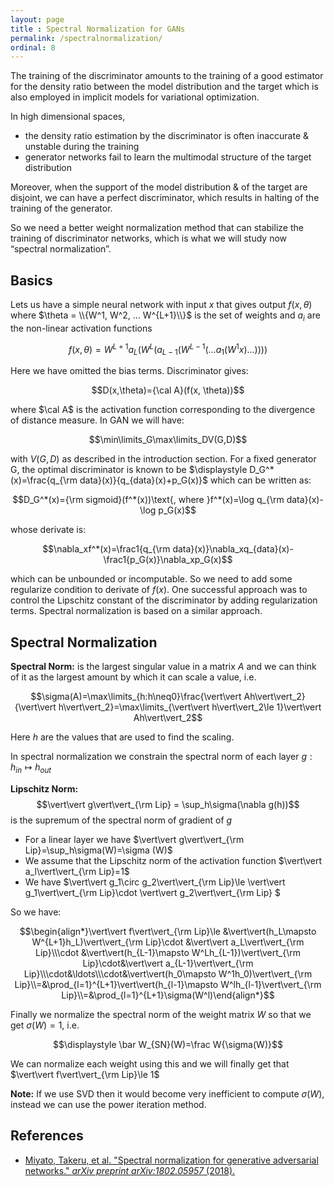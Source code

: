 ```yaml
---
layout: page
title : Spectral Normalization for GANs
permalink: /spectralnormalization/
ordinal: 8
---
```


The training of the discriminator amounts to the training of a good estimator for the density ratio between the model distribution and the target which is also employed in implicit models for variational optimization.

In high dimensional spaces, 

-  the density ratio estimation by the discriminator is often inaccurate & unstable during the training
- generator networks fail to learn the multimodal structure of the target distribution 

Moreover, when the support of the model distribution & of the target are disjoint, we can have a perfect discriminator, which results in halting of the training of the generator.

So we need a better weight normalization method that can stabilize the training of discriminator networks, which is what we will study now “spectral normalization”.

## Basics

Lets us have a simple neural network with input $x$ that gives output $f(x, \theta)$ where $\theta = \\{W^1, W^2, ... W^{L+1}\\}$ is the set of weights and $a_i$ are the non-linear activation functions

$$f(x,\theta)=W^{L+1}a_L(W^L(a_{L-1}(W^{L-1}(\ldots a_1(W^1x)\ldots))))$$

Here we have omitted the bias terms. Discriminator gives:

$$D(x,\theta)={\cal A}(f(x, \theta))$$

where $\cal A$ is the activation function corresponding to the divergence of distance measure. In GAN we will have:

$$\min\limits_G\max\limits_DV(G,D)$$

with $V(G, D)$ as described in the introduction section. For a fixed generator G, the optimal discriminator is known to be $\displaystyle D_G^*(x)=\frac{q_{\rm data}(x)}{q_{data}(x)+p_G(x)}$  which can be written as:

$$D_G^*(x)={\rm sigmoid}(f^*(x))\text{, where }f^*(x)=\log q_{\rm data}(x)-\log p_G(x)$$

whose derivate is:

$$\nabla_xf^*(x)=\frac1{q_{\rm data}(x)}\nabla_xq_{data}(x)-\frac1{p_G(x)}\nabla_xp_G(x)$$

which can be unbounded or incomputable. So we need to add some regularize condition to derivate of $f(x)$. One successful approach was to control the Lipschitz constant of the discriminator by adding regularization terms. Spectral normalization is based on a similar approach.

## Spectral Normalization

**Spectral Norm:** is the largest singular value in a matrix $A$ and we can think of it as the largest amount by which it can scale a value, i.e.

$$\sigma(A)=\max\limits_{h:h\neq0}\frac{\vert\vert Ah\vert\vert_2}{\vert\vert h\vert\vert_2}=\max\limits_{\vert\vert h\vert\vert_2\le 1}\vert\vert Ah\vert\vert_2$$

Here $h$ are the values that are used to find the scaling.

In spectral normalization we constrain the spectral norm of each layer $g:h_{in}\mapsto h_{out}$ 

**Lipschitz Norm:** $$\vert\vert g\vert\vert_{\rm Lip} = \sup_h\sigma(\nabla g(h))$$ is the supremum of the spectral norm of gradient of $g$

- For a linear layer we have $\vert\vert g\vert\vert_{\rm Lip}=\sup_h\sigma(W)=\sigma (W)​$
- We assume that the Lipschitz norm of the activation function $\vert\vert a_l\vert\vert_{\rm Lip}=1​$
- We have $\vert\vert g_1\circ g_2\vert\vert_{\rm Lip}\le \vert\vert g_1\vert\vert_{\rm Lip}\cdot \vert\vert g_2\vert\vert_{\rm Lip} ​$

So we have:

$$\begin{align*}\vert\vert f\vert\vert_{\rm Lip}\le &\vert\vert(h_L\mapsto W^{L+1}h_L)\vert\vert_{\rm Lip}\cdot &\vert\vert a_L\vert\vert_{\rm Lip}\\\cdot &\vert\vert(h_{L-1}\mapsto W^Lh_{L-1})\vert\vert_{\rm Lip}\cdot&\vert\vert a_{L-1}\vert\vert_{\rm Lip}\\\cdot&\ldots\\\cdot&\vert\vert(h_0\mapsto W^1h_0)\vert\vert_{\rm Lip}\\=&\prod_{l=1}^{L+1}\vert\vert(h_{l-1}\mapsto W^lh_{l-1}\vert\vert_{\rm Lip}\\=&\prod_{l=1}^{L+1}\sigma(W^l)\end{align*}$$

Finally we normalize the spectral norm of the weight matrix $W$ so that we get $\sigma(W)=1$, i.e.

$$\displaystyle \bar W_{SN}(W)=\frac W{\sigma(W)}$$

We can normalize each weight using this and we will finally get that $\vert\vert f\vert\vert_{\rm Lip}\le 1​$

**Note:** If we use SVD then it would become very inefficient to compute $\sigma(W)$, instead we can use the power iteration method.

## References

- [Miyato, Takeru, et al. "Spectral normalization for generative adversarial networks." *arXiv preprint arXiv:1802.05957* (2018).](https://arxiv.org/abs/1802.05957)

